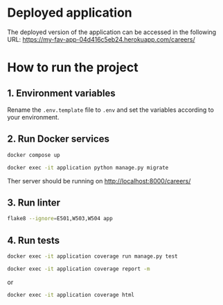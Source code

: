 # Deployed application

The deployed version of the application can be accessed in the following URL: https://my-fav-app-04d416c5eb24.herokuapp.com/careers/

# How to run the project

## 1. Environment variables

Rename the `.env.template` file to `.env` and set the variables according to your environment.

## 2. Run Docker services

```sh
docker compose up
```

```sh
docker exec -it application python manage.py migrate
```

Ther server should be running on [http://localhost:8000/careers/](http://localhost:8000/careers/)

## 3. Run linter

```sh
flake8 --ignore=E501,W503,W504 app
```

## 4. Run tests

```sh
docker exec -it application coverage run manage.py test
```

```sh
docker exec -it application coverage report -m
```

or

```sh
docker exec -it application coverage html
```
